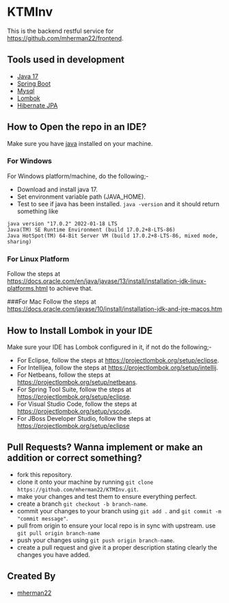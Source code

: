 # KTMInv
This is the backend restful service for https://github.com/mherman22/frontend.

## Tools used in development
- [Java 17](https://www.oracle.com/java/technologies/javase/jdk17-archive-downloads.html)
- [Spring Boot](https://spring.io/projects/spring-boot)
- [Mysql](https://www.mysql.com/)
- [Lombok](https://projectlombok.org/)
- [Hibernate JPA](https://www.microsoft.com/software-download/windows10)

## How to Open the repo in an IDE?
Make sure you have [java](https://www.oracle.com/java/) installed on your machine.

### For Windows
For Windows platform/machine, do the following;-
- Download and install java 17.
- Set environment variable path (JAVA_HOME).
- Test to see if java has been installed. `java -version` and it should return something like
```
java version "17.0.2" 2022-01-18 LTS
Java(TM) SE Runtime Environment (build 17.0.2+8-LTS-86)
Java HotSpot(TM) 64-Bit Server VM (build 17.0.2+8-LTS-86, mixed mode, sharing)
```
### For Linux Platform
Follow the steps at https://docs.oracle.com/en/java/javase/13/install/installation-jdk-linux-platforms.html to achieve that.

###For Mac
Follow the steps at https://docs.oracle.com/javase/10/install/installation-jdk-and-jre-macos.htm

## How to Install Lombok in your IDE
Make sure your IDE has Lombok configured in it, if not do the following;-
- For Eclipse, follow the steps at https://projectlombok.org/setup/eclipse.
- For Intellijea, follow the steps at https://projectlombok.org/setup/intellij.
- For Netbeans, follow the steps at https://projectlombok.org/setup/netbeans.
- For Spring Tool Suite, follow the steps at https://projectlombok.org/setup/eclipse.
- For Visual Studio Code, follow the steps at https://projectlombok.org/setup/vscode.
- For JBoss Developer Studio, follow the steps at https://projectlombok.org/setup/eclipse

## Pull Requests? Wanna implement or make an addition or correct something?
- fork this repository.
- clone it onto your machine by running `git clone https://github.com/mherman22/KTMInv.git`.
- make your changes and test them to ensure everything perfect.
- create a branch `git checkout -b branch-name`.
- commit your changes to your branch using `git add .` and  `git commit -m "commit message"`.
- pull from origin to ensure your local repo is in sync with upstream. use `git pull origin branch-name`
- push your changes using `git push origin branch-name`.
- create a pull request and give it a proper description stating clearly the changes you have added.

## Created By
- [mherman22](https://github.com/mherman22)

